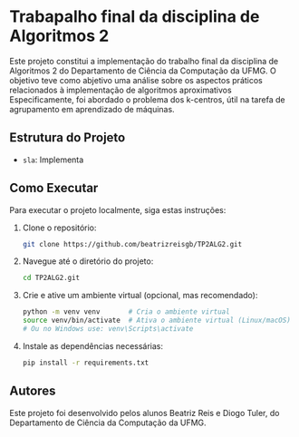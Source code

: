 # Trabapalho final da disciplina de Algoritmos 2

Este projeto constitui a implementação do trabalho final da disciplina de Algoritmos 2 do Departamento de Ciência da Computação da UFMG. O objetivo teve como abjetivo uma análise sobre os aspectos práticos relacionados à implementação de algoritmos aproximativos Especificamente, foi abordado o problema dos k-centros, útil na tarefa de agrupamento em aprendizado de máquinas.


## Estrutura do Projeto

- `sla`: Implementa 

## Como Executar

Para executar o projeto localmente, siga estas instruções:

1. Clone o repositório:

   ```bash
   git clone https://github.com/beatrizreisgb/TP2ALG2.git

2. Navegue até o diretório do projeto:

   ```bash
   cd TP2ALG2.git

3. Crie e ative um ambiente virtual (opcional, mas recomendado):
   ```bash
   python -m venv venv       # Cria o ambiente virtual
   source venv/bin/activate  # Ativa o ambiente virtual (Linux/macOS)
   # Ou no Windows use: venv\Scripts\activate

4. Instale as dependências necessárias:
   ```bash
   pip install -r requirements.txt


## Autores

Este projeto foi desenvolvido pelos alunos Beatriz Reis e Diogo Tuler, do Departamento de Ciência da Computação da UFMG.